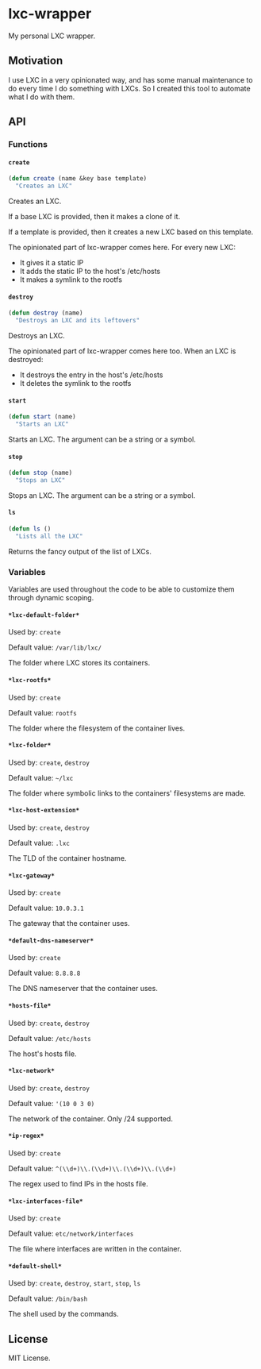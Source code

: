 # lxc-wrapper

My personal LXC wrapper.

## Motivation

I use LXC in a very opinionated way, and has some manual maintenance
to do every time I do something with LXCs. So I created this tool to
automate what I do with them.

## API

### Functions

#### `create`

```lisp
(defun create (name &key base template)
  "Creates an LXC"
```

Creates an LXC.

If a base LXC is provided, then it makes a clone of it.

If a template is provided, then it creates a new LXC based on this
template.

The opinionated part of lxc-wrapper comes here. For every new LXC:

- It gives it a static IP
- It adds the static IP to the host's /etc/hosts
- It makes a symlink to the rootfs

#### `destroy`

```lisp
(defun destroy (name)
  "Destroys an LXC and its leftovers"
```

Destroys an LXC.

The opinionated part of lxc-wrapper comes here too. When an LXC is
destroyed:

- It destroys the entry in the host's /etc/hosts
- It deletes the symlink to the rootfs

#### `start`

```lisp
(defun start (name)
  "Starts an LXC"
```

Starts an LXC. The argument can be a string or a symbol.

#### `stop`

```lisp
(defun stop (name)
  "Stops an LXC"
```

Stops an LXC. The argument can be a string or a symbol.

#### `ls`

```lisp
(defun ls ()
  "Lists all the LXC"
```

Returns the fancy output of the list of LXCs.

### Variables

Variables are used throughout the code to be able to customize them
through dynamic scoping.

#### `*lxc-default-folder*`

Used by: `create`

Default value: `/var/lib/lxc/`

The folder where LXC stores its containers.

#### `*lxc-rootfs*`

Used by: `create`

Default value: `rootfs`

The folder where the filesystem of the container lives.

#### `*lxc-folder*`

Used by: `create`, `destroy`

Default value: `~/lxc`

The folder where symbolic links to the containers' filesystems are
made.

#### `*lxc-host-extension*`

Used by: `create`, `destroy`

Default value: `.lxc`

The TLD of the container hostname.

#### `*lxc-gateway*`

Used by: `create`

Default value: `10.0.3.1`

The gateway that the container uses.

#### `*default-dns-nameserver*`

Used by: `create`

Default value: `8.8.8.8`

The DNS nameserver that the container uses.

#### `*hosts-file*`

Used by: `create`, `destroy`

Default value: `/etc/hosts`

The host's hosts file.

#### `*lxc-network*`

Used by: `create`, `destroy`

Default value: `'(10 0 3 0)`

The network of the container. Only /24 supported.

#### `*ip-regex*`

Used by: `create`

Default value: `^(\\d+)\\.(\\d+)\\.(\\d+)\\.(\\d+)`

The regex used to find IPs in the hosts file.

#### `*lxc-interfaces-file*`

Used by: `create`

Default value: `etc/network/interfaces`

The file where interfaces are written in the container.

#### `*default-shell*`

Used by: `create`, `destroy`, `start`, `stop`, `ls`

Default value: `/bin/bash`

The shell used by the commands.

## License

MIT License.
